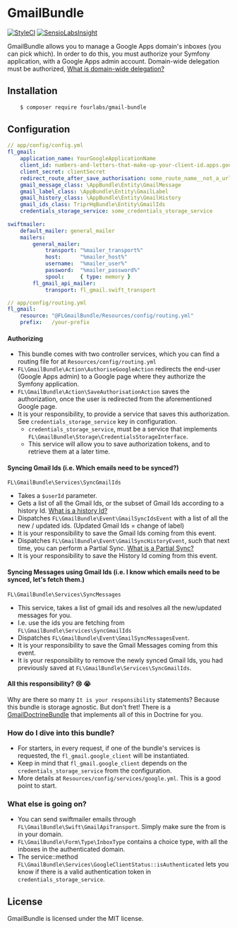 # GmailBundle

[![StyleCI](https://styleci.io/repos/70251410/shield?branch=master)](https://styleci.io/repos/70251410)
[![SensioLabsInsight](https://insight.sensiolabs.com/projects/2113fe3d-8256-4009-8d0c-8a84f21a7b59/mini.png)](https://insight.sensiolabs.com/projects/2113fe3d-8256-4009-8d0c-8a84f21a7b59)

GmailBundle allows you to manage a Google Apps domain's inboxes (you can pick which). In order to do this, you must authorize 
your Symfony application, with a Google Apps admin account. Domain-wide delegation must be authorized, [What is domain-wide delegation?](https://developers.google.com/+/domains/authentication/delegation)

## Installation

```bash
    $ composer require fourlabs/gmail-bundle
```

## Configuration

```yaml
// app/config/config.yml
fl_gmail:
    application_name: YourGoogleApplicationName
    client_id: numbers-and-letters-that-make-up-your-client-id.apps.googleusercontent.com
    client_secret: clientSecret
    redirect_route_after_save_authorisation: some_route_name__not_a_url
    gmail_message_class: \AppBundle\Entity\GmailMessage
    gmail_label_class: \AppBundle\Entity\GmailLabel
    gmail_history_class: \AppBundle\Entity\GmailHistory
    gmail_ids_class: TriprHqBundle\Entity\GmailIds
    credentials_storage_service: some_credentials_storage_service
    
swiftmailer:
    default_mailer: general_mailer
    mailers:
        general_mailer:
            transport: "%mailer_transport%"
            host:      "%mailer_host%"
            username:  "%mailer_user%"
            password:  "%mailer_password%"
            spool:     { type: memory }
        fl_gmail_api_mailer:
            transport: fl_gmail.swift_transport
```

```yaml
// app/config/routing.yml
fl_gmail:
    resource: "@FLGmailBundle/Resources/config/routing.yml"
    prefix:   /your-prefix
```

#### Authorizing
- This bundle comes with two controller services, which you can find a routing file for at `Resources/config/routing.yml`
- `FL\GmailBundle\Action\AuthoriseGoogleAction` redirects the end-user (Google Apps admin) to a Google page where they authorize the Symfony application.
- `FL\GmailBundle\Action\SaveAuthorisationAction` saves the authorization, once the user is redirected from the aforementioned Google page.
- It is your responsibility, to provide a service that saves this authorization. See `credentials_storage_service` key in configuration.
    - `credentials_storage_service`, must be a service that implements `FL\GmailBundle\Storage\CredentialsStorageInterface`.
    - This service will allow you to save authorization tokens, and to retrieve them at a later time.

#### Syncing Gmail Ids (i.e. Which emails need to be synced?)
`FL\GmailBundle\Services\SyncGmailIds`
- Takes a `$userId` parameter. 
- Gets a list of all the Gmail Ids, or the subset of Gmail Ids according to a history Id.  [What is a history Id?](https://developers.google.com/gmail/api/guides/sync)
- Dispatches `FL\GmailBundle\Event\GmailSyncIdsEvent` with a list of all the new / updated ids. (Updated Gmail Ids = change of label)
- It is your responsibility to save the Gmail Ids coming from this event.
- Dispatches `FL\GmailBundle\Event\GmailSyncHistoryEvent`, such that next time, you can perform a Partial Sync. [What is a Partial Sync?](https://developers.google.com/gmail/api/guides/sync)
- It is your responsibility to save the History Id coming from this event.

#### Syncing Messages using Gmail Ids (i.e. I know which emails need to be synced, let's fetch them.)
`FL\GmailBundle\Services\SyncMessages`
- This service, takes a list of gmail ids and resolves all the new/updated messages for you. 
- I.e. use the ids you are fetching from `FL\GmailBundle\Services\SyncGmailIds`
- Dispatches `FL\GmailBundle\Event\GmailSyncMessagesEvent`.
- It is your responsibility to save the Gmail Messages coming from this event.
- It is your responsibility to remove the newly synced Gmail Ids, you had previously saved at `FL\GmailBundle\Services\SyncGmailIds`.

#### All this responsibility? :cry: :sob:

Why are there so many `It is your responsibility` statements? Because this bundle is storage agnostic. But don't fret! There 
is a [GmailDoctrineBundle](https://github.com/fourlabsldn/GmailDoctrineBundle) that implements all of this in Doctrine for you. 

### How do I dive into this bundle?

- For starters, in every request, if one of the bundle's services is requested, the `fl_gmail.google_client` will be instantiated.
- Keep in mind that `fl_gmail.google_client` depends on the `credentials_storage_service` from the configuration.
- More details at `Resources/config/services/google.yml`. This is a good point to start.

### What else is going on?

- You can send swiftmailer emails through `FL\GmailBundle\Swift\GmailApiTransport`. Simply make sure the from is in your domain.
- `FL\GmailBundle\Form\Type\InboxType` contains a choice type, with all the inboxes in the authenticated domain.
- The service::method `FL\GmailBundle\Services\GoogleClientStatus::isAuthenticated` lets you know if there is a valid authentication token in `credentials_storage_service`.

## License

GmailBundle is licensed under the MIT license.

